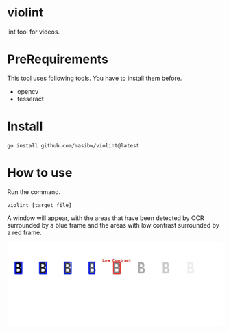 # violint
lint tool for videos.

# PreRequirements
This tool uses following tools. You have to install them before.
- opencv
- tesseract

# Install

```
go install github.com/masibw/violint@latest
```

# How to use
Run the command.
```
violint [target_file]
```

A window will appear, with the areas that have been detected by OCR surrounded by a blue frame and the areas with low contrast surrounded by a red frame.

![result](images/result.jpg)